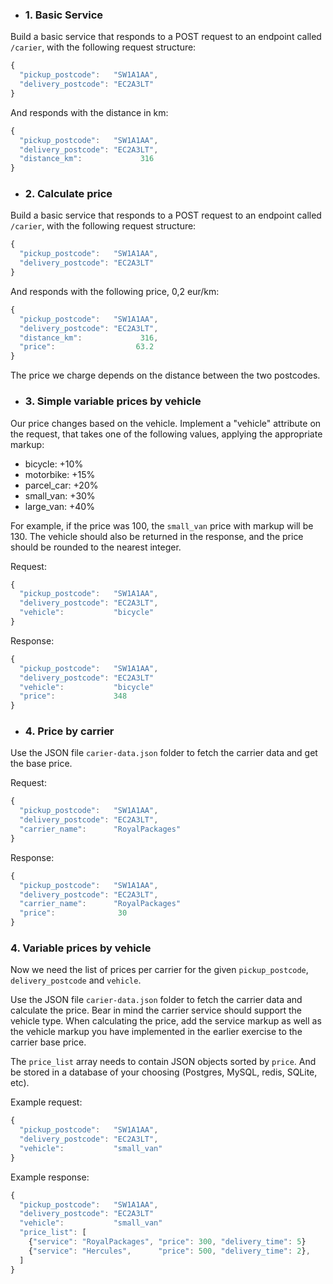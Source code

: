  + ### 1. Basic Service

Build a basic service that responds to a POST request to an endpoint called `/carier`, with the following request structure:

```js
{
  "pickup_postcode":   "SW1A1AA",
  "delivery_postcode": "EC2A3LT"
}
```

And responds with the distance in km:

```js
{
  "pickup_postcode":   "SW1A1AA",
  "delivery_postcode": "EC2A3LT",
  "distance_km":             316
}
```

 + ### 2. Calculate price

Build a basic service that responds to a POST request to an endpoint called `/carier`, with the following request structure:

```js
{
  "pickup_postcode":   "SW1A1AA",
  "delivery_postcode": "EC2A3LT"
}
```

And responds with the following price, 0,2 eur/km:

```js
{
  "pickup_postcode":   "SW1A1AA",
  "delivery_postcode": "EC2A3LT",
  "distance_km":             316,
  "price":                  63.2
}
```

The price we charge depends on the distance between the two postcodes. 

 + ### 3. Simple variable prices by vehicle

Our price changes based on the vehicle. Implement a "vehicle" attribute on the request, that takes one of the following values, applying the appropriate markup:

- bicycle: +10%
- motorbike: +15%
- parcel_car: +20%
- small_van: +30%
- large_van: +40%

For example, if the price was 100, the `small_van` price with markup will be 130.
The vehicle should also be returned in the response, and the price should be rounded to the nearest integer.

Request:

```js
{
  "pickup_postcode":   "SW1A1AA",
  "delivery_postcode": "EC2A3LT",
  "vehicle":           "bicycle"
}
```

Response:

```js
{
  "pickup_postcode":   "SW1A1AA",
  "delivery_postcode": "EC2A3LT"
  "vehicle":           "bicycle"
  "price":             348
}
```

 + ### 4. Price by carrier

Use the JSON file `carier-data.json` folder to fetch the carrier data and get the base price.

Request:

```js
{
  "pickup_postcode":   "SW1A1AA",
  "delivery_postcode": "EC2A3LT",
  "carrier_name":      "RoyalPackages"
}
```

Response:

```js
{
  "pickup_postcode":   "SW1A1AA",
  "delivery_postcode": "EC2A3LT",
  "carrier_name":      "RoyalPackages"
  "price":              30
}
```

### 4. Variable prices by vehicle

Now we need the list of prices per carrier for the given `pickup_postcode`, `delivery_postcode` and `vehicle`.

Use the JSON file `carier-data.json` folder to fetch the carrier data and calculate the price.
Bear in mind the carrier service should support the vehicle type. When calculating the price, add the service markup as well as the vehicle markup you have implemented in the earlier exercise to the carrier base price.

The `price_list` array needs to contain JSON objects sorted by `price`. And be stored in a database of your choosing (Postgres, MySQL, redis, SQLite, etc).

Example request:

```js
{
  "pickup_postcode":   "SW1A1AA",
  "delivery_postcode": "EC2A3LT",
  "vehicle":           "small_van"
}
```

Example response:

```js
{
  "pickup_postcode":   "SW1A1AA",
  "delivery_postcode": "EC2A3LT"
  "vehicle":           "small_van"
  "price_list": [
    {"service": "RoyalPackages", "price": 300, "delivery_time": 5}
    {"service": "Hercules",      "price": 500, "delivery_time": 2},
  ]
}
```
